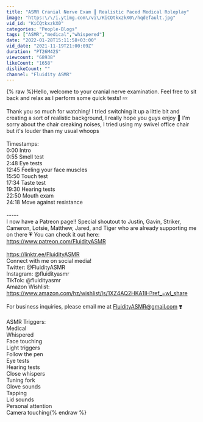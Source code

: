 ```yaml
---
title: "ASMR Cranial Nerve Exam ┃ Realistic Paced Medical Roleplay"
image: "https:\/\/i.ytimg.com\/vi\/KiCQtkxzkX0\/hqdefault.jpg"
vid_id: "KiCQtkxzkX0"
categories: "People-Blogs"
tags: ["ASMR","medical","whispered"]
date: "2022-01-28T15:11:58+03:00"
vid_date: "2021-11-19T21:00:09Z"
duration: "PT26M42S"
viewcount: "68938"
likeCount: "1658"
dislikeCount: ""
channel: "Fluidity ASMR"
---
```

{% raw %}Hello, welcome to your cranial nerve examination. Feel free to sit back and relax as I perform some quick tests! 💤<br /><br />Thank you so much for watching! I tried switching it up a little bit and creating a sort of realistic background, I really hope you guys enjoy 🥰 I'm sorry about the chair creaking noises, I tried using my swivel office chair but it's louder than my usual whoops<br /><br />Timestamps:<br />0:00 Intro<br />0:55 Smell test<br />2:48 Eye tests<br />12:45 Feeling your face muscles<br />15:50 Touch test<br />17:34 Taste test<br />19:30 Hearing tests<br />22:50 Mouth exam<br />24:18 Move against resistance<br /><br />-----<br />I now have a Patreon page!! Special shoutout to Justin, Gavin, Striker, Cameron, Lotsie, Matthew, Jared, and Tiger who are already supporting me on there 💗 You can check it out here:<br /><a rel="nofollow" target="blank" href="https://www.patreon.com/FluidityASMR">https://www.patreon.com/FluidityASMR</a><br /><br /><a rel="nofollow" target="blank" href="https://linktr.ee/FluidityASMR">https://linktr.ee/FluidityASMR</a><br />Connect with me on social media!<br />Twitter: @FluidityASMR<br />Instagram: @fluidityasmr<br />TikTok: @fluidityasmr<br />Amazon Wishlist:<br /><a rel="nofollow" target="blank" href="https://www.amazon.com/hz/wishlist/ls/1XZ4AQ2HKA1IH?ref_=wl_share">https://www.amazon.com/hz/wishlist/ls/1XZ4AQ2HKA1IH?ref_=wl_share</a><br /><br />For business inquiries, please email me at FluidityASMR@gmail.com ❣️<br /><br />ASMR Triggers:<br />Medical<br />Whispered<br />Face touching<br />Light triggers<br />Follow the pen<br />Eye tests<br />Hearing tests<br />Close whispers<br />Tuning fork<br />Glove sounds<br />Tapping<br />Lid sounds<br />Personal attention<br />Camera touching{% endraw %}
